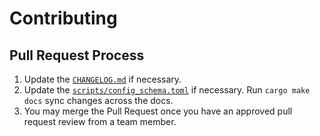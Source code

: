 # Contributing

## Pull Request Process

1. Update the [`CHANGELOG.md`](/CHANGELOG.md) if necessary.
2. Update the [`scripts/config_schema.toml`](/scripts/config_schema.toml)
   if necessary. Run `cargo make docs` sync changes across the docs.
3. You may merge the Pull Request once you have an approved pull request
   review from a team member.

